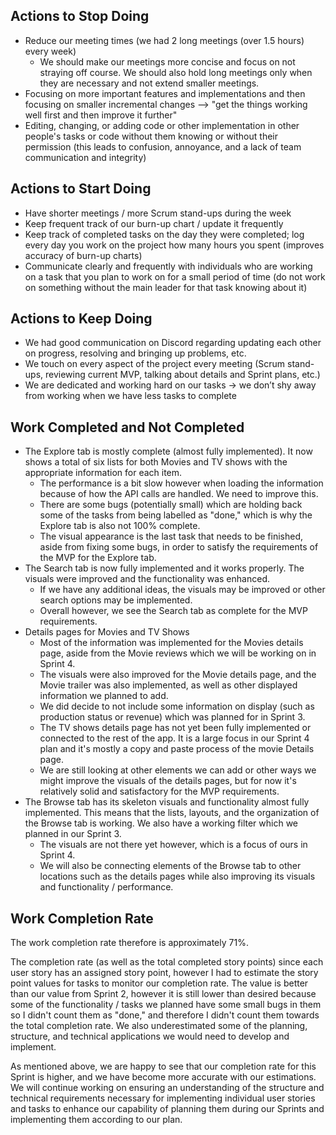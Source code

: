 ## Actions to Stop Doing

- Reduce our meeting times (we had 2 long meetings (over 1.5 hours) every week)
  - We should make our meetings more concise and focus on not straying off course. We should also hold long meetings only when they are necessary and not extend smaller meetings.
- Focusing on more important features and implementations and then focusing on smaller incremental changes --> "get the things working well first and then improve it further"
- Editing, changing, or adding code or other implementation in other people's tasks or code without them knowing or without their permission (this leads to confusion, annoyance, and a lack of team communication and integrity)

## Actions to Start Doing

- Have shorter meetings / more Scrum stand-ups during the week
- Keep frequent track of our burn-up chart / update it frequently
- Keep track of completed tasks on the day they were completed; log every day you work on the project how many hours you spent (improves accuracy of burn-up charts)
- Communicate clearly and frequently with individuals who are working on a task that you plan to work on for a small period of time (do not work on something without the main leader for that task knowing about it)

## Actions to Keep Doing

- We had good communication on Discord regarding updating each other on progress, resolving and bringing up problems, etc.
- We touch on every aspect of the project every meeting (Scrum stand-ups, reviewing current MVP, talking about details and Sprint plans, etc.)
- We are dedicated and working hard on our tasks → we don’t shy away from working when we have less tasks to complete


## Work Completed and Not Completed

- The Explore tab is mostly complete (almost fully implemented). It now shows a total of six lists for both Movies and TV shows with the appropriate information for each item.
  - The performance is a bit slow however when loading the information because of how the API calls are handled. We need to improve this.
  - There are some bugs (potentially small) which are holding back some of the tasks from being labelled as "done," which is why the Explore tab is also not 100% complete.
  - The visual appearance is the last task that needs to be finished, aside from fixing some bugs, in order to satisfy the requirements of the MVP for the Explore tab.
- The Search tab is now fully implemented and it works properly. The visuals were improved and the functionality was enhanced.
  - If we have any additional ideas, the visuals may be improved or other search options may be implemented.
  - Overall however, we see the Search tab as complete for the MVP requirements.
- Details pages for Movies and TV Shows
  - Most of the information was implemented for the Movies details page, aside from the Movie reviews which we will be working on in Sprint 4.
  - The visuals were also improved for the Movie details page, and the Movie trailer was also implemented, as well as other displayed information we planned to add.
  - We did decide to not include some information on display (such as production status or revenue) which was planned for in Sprint 3.
  - The TV shows details page has not yet been fully implemented or connected to the rest of the app. It is a large focus in our Sprint 4 plan and it's mostly a copy and paste process of the movie Details page.
  - We are still looking at other elements we can add or other ways we might improve the visuals of the details pages, but for now it's relatively solid and satisfactory for the MVP requirements.
- The Browse tab has its skeleton visuals and functionality almost fully implemented. This means that the lists, layouts, and the organization of the Browse tab is working. We also have a working filter which we planned in our Sprint 3.
  - The visuals are not there yet however, which is a focus of ours in Sprint 4.
  - We will also be connecting elements of the Browse tab to other locations such as the details pages while also improving its visuals and functionality / performance.
 

## Work Completion Rate

The work completion rate therefore is approximately 71%.

The completion rate (as well as the total completed story points) since each user story has an assigned story point, however I had to estimate the story point values for tasks to monitor our completion rate. The value is better than our value from Sprint 2, however it is still lower than desired because some of the functionality / tasks we planned have some small bugs in them so I didn't count them as "done," and therefore I didn't count them towards the total completion rate. We also underestimated some of the planning, structure, and technical applications we would need to develop and implement. 

As mentioned above, we are happy to see that our completion rate for this Sprint is higher, and we have become more accurate with our estimations. We will continue working on ensuring an understanding of the structure and technical requirements necessary for implementing individual user stories and tasks to enhance our capability of planning them during our Sprints and implementing them according to our plan.

